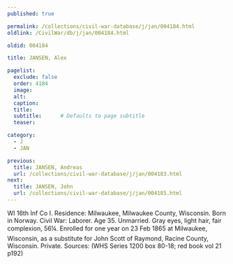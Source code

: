 ```yaml
---
published: true

permalink: /collections/civil-war-database/j/jan/004184.html
oldlink: /CivilWar/db/j/jan/004184.html

oldid: 004184

title: JANSEN, Alex

pagelist:
  exclude: false
  order: 4184
  image: 
  alt:
  caption:
  title:
  subtitle:      # Defaults to page subtitle
  teaser:

category: 
  - J 
  - JAN

previous:
  title: JANSEN, Andreas
  url: /collections/civil-war-database/j/jan/004183.html  
next:
  title: JANSEN, John
  url: /collections/civil-war-database/j/jan/004185.html   
---
```

WI 16th Inf Co I. Residence: Milwaukee, Milwaukee County, Wisconsin. Born in Norway. Civil War: Laborer. Age 35. Unmarried. Gray eyes, light hair, fair complexion, 5&#146;6&frac14;&#148;. Enrolled for one year on 23 Feb 1865 at Milwaukee, Wisconsin, as a substitute for John Scott of Raymond, Racine County, Wisconsin. Private. Sources: (WHS Series 1200 box 80-18; red book vol 21 p192)